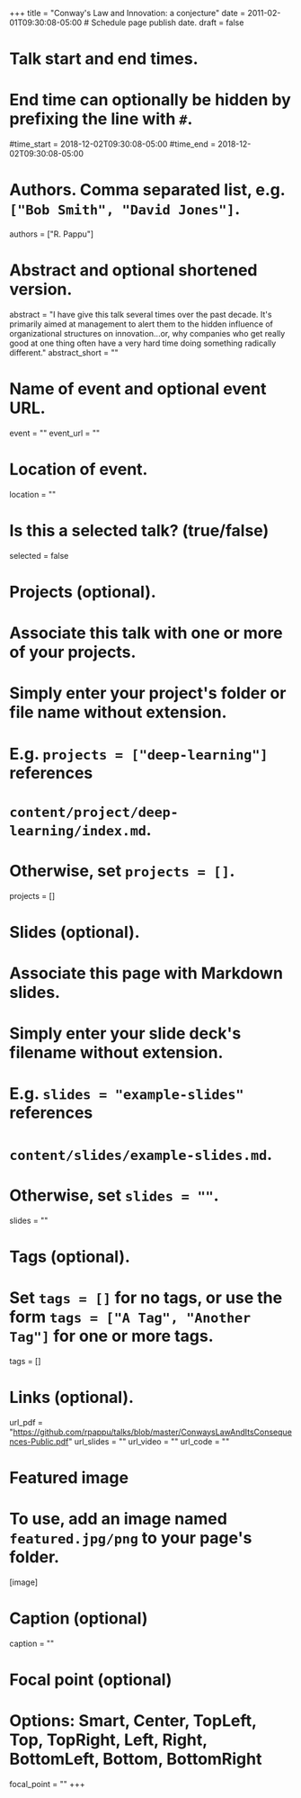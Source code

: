 +++
title = "Conway's Law and Innovation: a conjecture"
date = 2011-02-01T09:30:08-05:00  # Schedule page publish date.
draft = false

# Talk start and end times.
#   End time can optionally be hidden by prefixing the line with `#`.
#time_start = 2018-12-02T09:30:08-05:00
#time_end = 2018-12-02T09:30:08-05:00

# Authors. Comma separated list, e.g. `["Bob Smith", "David Jones"]`.
authors = ["R. Pappu"]

# Abstract and optional shortened version.
abstract = "I have give this talk several times over the past decade. It's primarily aimed at management to alert them to the hidden influence of organizational structures on innovation...or, why companies who get really good at one thing often have a very hard time doing something radically different."
abstract_short = ""

# Name of event and optional event URL.
event = ""
event_url = ""

# Location of event.
location = ""

# Is this a selected talk? (true/false)
selected = false

# Projects (optional).
#   Associate this talk with one or more of your projects.
#   Simply enter your project's folder or file name without extension.
#   E.g. `projects = ["deep-learning"]` references
#   `content/project/deep-learning/index.md`.
#   Otherwise, set `projects = []`.
projects = []

# Slides (optional).
#   Associate this page with Markdown slides.
#   Simply enter your slide deck's filename without extension.
#   E.g. `slides = "example-slides"` references
#   `content/slides/example-slides.md`.
#   Otherwise, set `slides = ""`.
slides = ""

# Tags (optional).
#   Set `tags = []` for no tags, or use the form `tags = ["A Tag", "Another Tag"]` for one or more tags.
tags = []

# Links (optional).
url_pdf = "https://github.com/rpappu/talks/blob/master/ConwaysLawAndItsConsequences-Public.pdf"
url_slides = ""
url_video = ""
url_code = ""

# Featured image
# To use, add an image named `featured.jpg/png` to your page's folder.
[image]
  # Caption (optional)
  caption = ""

  # Focal point (optional)
  # Options: Smart, Center, TopLeft, Top, TopRight, Left, Right, BottomLeft, Bottom, BottomRight
  focal_point = ""
+++
